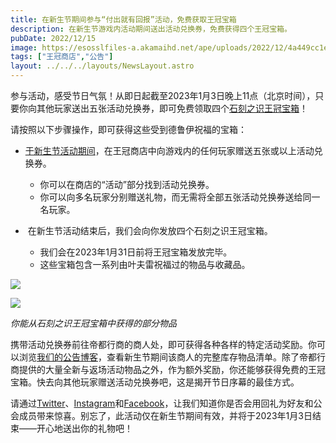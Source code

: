 ```yaml
---
title: 在新生节期间参与“付出就有回报”活动，免费获取王冠宝箱
description: 在新生节游戏内活动期间送出活动兑换券，免费获得四个王冠宝箱。 
pubDate: 2022/12/15
image: https://esosslfiles-a.akamaihd.net/ape/uploads/2022/12/4a449cc1ef617989263d3fb016b40f13.jpg
tags: ["王冠商店","公告"]
layout: ../../../layouts/NewsLayout.astro
---
```


参与活动，感受节日气氛！从即日起截至2023年1月3日晚上11点（北京时间），只要你向其他玩家送出五张活动兑换券，即可免费领取四个[石刻之识王冠宝箱](/news/post/63335)！

请按照以下步骤操作，即可获得这些受到德鲁伊祝福的宝箱：

- [于新生节活动期间](/news/post/63337)，在王冠商店中向游戏内的任何玩家赠送五张或以上活动兑换券。

  - 你可以在商店的“活动”部分找到活动兑换券。
  - 你可以向多名玩家分别赠送礼物，而无需将全部五张活动兑换券送给同一名玩家。

-  在新生节活动结束后，我们会向你发放四个石刻之识王冠宝箱。

  - 我们会在2023年1月31日前将王冠宝箱发放完毕。
  - 这些宝箱包含一系列由叶夫雷祝福过的物品与收藏品。

![](https://esosslfiles-a.akamaihd.net/ape/uploads/2022/12/4b9662bf1e5d19b513df8df7721023bc.jpg)

![](https://esosslfiles-a.akamaihd.net/ape/uploads/2022/12/c863e8ef8c2cdb934febe8e051f5a2b7.jpg)

<p class="text-gray-500 text-sm text-center"><i>你能从石刻之识王冠宝箱中获得的部分物品</i></p>

携带活动兑换券前往帝都行商的商人处，即可获得各种各样的特定活动奖励。你可以浏览[我们的公告博客](/news/post/63337)，查看新生节期间该商人的完整库存物品清单。除了帝都行商提供的大量全新与返场活动物品之外，作为额外奖励，你还能够获得免费的王冠宝箱。快去向其他玩家赠送活动兑换券吧，这是揭开节日序幕的最佳方式。

请通过[Twitter](https://twitter.com/TESOnline)、[Instagram](https://www.instagram.com/elderscrollsonline/)和[Facebook](https://www.facebook.com/elderscrollsonline)，让我们知道你是否会用回礼为好友和公会成员带来惊喜。别忘了，此活动仅在新生节期间有效，并将于2023年1月3日结束——开心地送出你的礼物吧！
